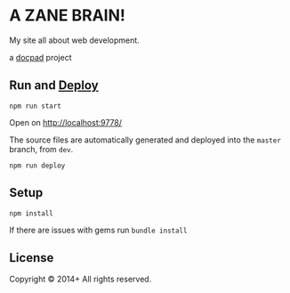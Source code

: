 # A ZANE BRAIN!

My site all about web development. 

a [docpad](http://docpad.org) project

## Run and [Deploy](https://github.com/docpad/docpad-plugin-ghpages)
```
npm run start
```
Open on [http://localhost:9778/](http://localhost:9778/)

The source files are automatically generated and deployed into the `master` branch, from `dev`.

```
npm run deploy
```

## Setup
```
npm install
```
If there are issues with gems run `bundle install`

## License
Copyright &copy; 2014+ All rights reserved.
